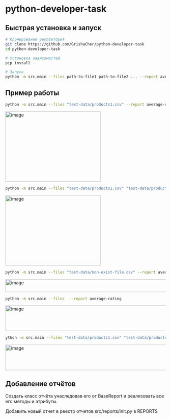 # python-developer-task

## Быстрая установка и запуск


```bash
# Клонирование репозитория
git clone https://github.com/GrishaCher/python-developer-task
cd python-developer-task

# Установка зависимостей
pip install .

# Запуск
python -m src.main --files path-to-file1 path-to-file2 ... --report average-rating
```

## Пример работы

```bash
python -m src.main --files "test-data/products1.csv" --report average-rating
```
<img width="300" height="220" alt="image" src="https://github.com/user-attachments/assets/54ecd27e-0b84-42ed-9f10-14c1ec3cd874" />

```bash
python -m src.main --files "test-data/products1.csv" "test-data/products2.csv" --report average-rating
```
<img width="300" height="220" alt="image" src="https://github.com/user-attachments/assets/4b742158-b8a5-4226-b023-c2eb7fd94542" />

```bash
python -m src.main --files "test-data/non-exist-file.csv" --report average-rating
```
<img width="800" height="40" alt="image" src="https://github.com/user-attachments/assets/554a3223-6991-4036-bfa5-88a25856910e" />

```bash
python -m src.main --files  --report average-rating
```
<img width="800" height="80" alt="image" src="https://github.com/user-attachments/assets/77cae667-8f95-4e00-a2e2-8c8501794b2a" />

```bash
ython -m src.main --files "test-data/products1.csv" "test-data/products2.csv" --report wrong-report
```
<img width="750" height="80" alt="image" src="https://github.com/user-attachments/assets/79eb877a-39f2-4e22-9bd7-a66a17b49fe5" />

## Добавление отчётов

Создать класс отчёта унаследовав его от BaseReport и реализовать все его методы и атрибуты.

Добавить новый отчет в реестр отчетов src/reports/init.py в REPORTS
